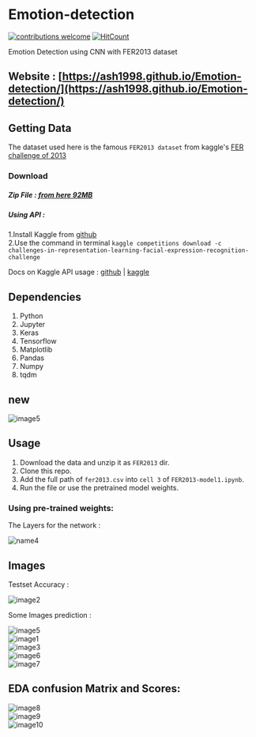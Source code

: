 # Emotion-detection
[![contributions welcome](https://img.shields.io/badge/contributions-welcome-brightgreen.svg?style=flat)](https://github.com/dwyl/esta/issues)  [![HitCount](http://hits.dwyl.io/ASH1998/Emotion-detection.svg)](http://hits.dwyl.io/ASH1998/Emotion-detection)

Emotion Detection using CNN with FER2013 dataset
## Website : [https://ash1998.github.io/Emotion-detection/](https://ash1998.github.io/Emotion-detection/)

## Getting Data
The dataset used here is the famous `FER2013 dataset` from kaggle's [FER challenge of 2013](https://www.kaggle.com/c/challenges-in-representation-learning-facial-expression-recognition-challenge) 
### Download 
##### Zip File : [from here 92MB](https://www.kaggle.com/c/3364/download-all)    

##### Using API :     
1.Install Kaggle from [github](https://github.com/Kaggle/kaggle-api)   
2.Use the command in terminal `kaggle competitions download -c challenges-in-representation-learning-facial-expression-recognition-challenge`    

Docs on Kaggle API usage :
[github](https://github.com/Kaggle/kaggle-api) | [kaggle](https://www.kaggle.com/docs/api)

## Dependencies
1. Python
2. Jupyter
3. Keras
4. Tensorflow
5. Matplotlib
6. Pandas
7. Numpy
8. tqdm

## new
![image5](Images/5.PNG)   

## Usage
1. Download the data and unzip it as `FER2013` dir.
2. Clone this repo.
3. Add the full path of `fer2013.csv` into `cell 3` of `FER2013-model1.ipynb`.
4. Run the file or use the pretrained model weights.
### Using pre-trained weights:
The Layers for the network : 

![name4](https://github.com/ASH1998/Emotion-detection/blob/master/Images/4.PNG)

## Images
Testset Accuracy : 

![image2](https://github.com/ASH1998/Emotion-detection/blob/master/Images/2.PNG)

Some Images prediction :

![image5](https://github.com/ASH1998/Emotion-detection/blob/master/Images/5.PNG)   
![image1](https://github.com/ASH1998/Emotion-detection/blob/master/Images/1.PNG)       
![image3](https://github.com/ASH1998/Emotion-detection/blob/master/Images/3.PNG)           
![image6](https://github.com/ASH1998/Emotion-detection/blob/master/Images/6.PNG)   
![image7](https://github.com/ASH1998/Emotion-detection/blob/master/Images/7.PNG)   

## EDA confusion Matrix and Scores:
![image8](https://github.com/ASH1998/Emotion-detection/blob/master/Images/8.PNG)      
![image9](https://github.com/ASH1998/Emotion-detection/blob/master/Images/9.PNG)         
![image10](https://github.com/ASH1998/Emotion-detection/blob/master/Images/10.PNG)   
